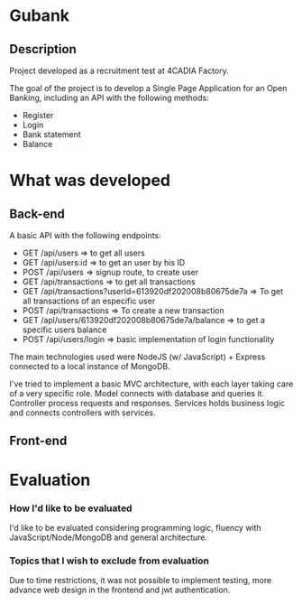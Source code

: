 # Gubank
## Description
Project developed as a recruitment test at 4CADIA Factory.

The goal of the project is to develop a Single Page Application for an Open Banking, including an API with the following methods:
- Register
- Login
- Bank statement
- Balance

# What was developed
## Back-end
  A basic API with the following endpoints:
  - GET /api/users => to get all users
  - GET /api/users:id => to get an user by his ID
  - POST /api/users => signup route, to create user
  - GET /api/transactions => to get all transactions
  - GET /api/transactions?userId=613920df202008b80675de7a => To get all transactions of an especific user
  - POST /api/transactions => To create a new transaction
  - GET /api/users/613920df202008b80675de7a/balance => to get a specific users balance
  - POST /api/users/login => basic implementation of login functionality

  The main technologies used were NodeJS (w/ JavaScript) + Express connected to a local instance of MongoDB.

  I've tried to implement a basic MVC architecture, with each layer taking care of a very specific role. Model connects with database and queries it. Controller process requests and responses. Services holds business logic and connects controllers with services.


## Front-end




# Evaluation
### How I'd like to be evaluated
I'd like to be evaluated considering programming logic, fluency with JavaScript/Node/MongoDB and general architecture.

### Topics that I wish to exclude from evaluation
Due to time restrictions, it was not possible to implement testing, more advance web design in the frontend and jwt authentication.